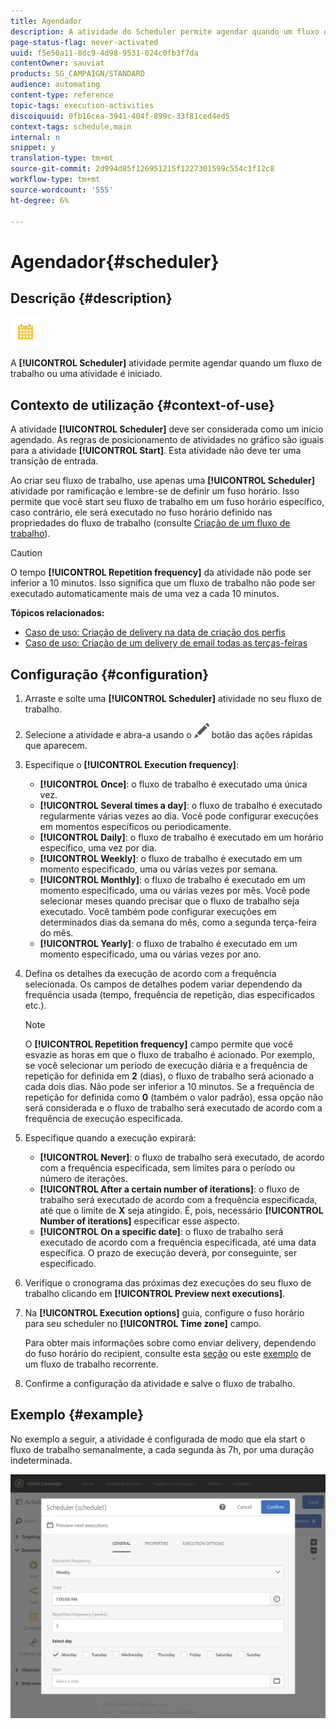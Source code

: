 ```yaml
---
title: Agendador
description: A atividade do Scheduler permite agendar quando um fluxo de trabalho ou uma atividade é iniciada.
page-status-flag: never-activated
uuid: f5e50a11-8dc9-4d98-9531-024c0fb3f7da
contentOwner: sauviat
products: SG_CAMPAIGN/STANDARD
audience: automating
content-type: reference
topic-tags: execution-activities
discoiquuid: 0fb16cea-3941-404f-899c-33f81ced4ed5
context-tags: schedule,main
internal: n
snippet: y
translation-type: tm+mt
source-git-commit: 2d994d85f126951215f1227301599c554c1f12c8
workflow-type: tm+mt
source-wordcount: '555'
ht-degree: 6%

---
```



# Agendador{#scheduler}

## Descrição {#description}

![](assets/scheduler.png)

A **[!UICONTROL Scheduler]** atividade permite agendar quando um fluxo de trabalho ou uma atividade é iniciado.

## Contexto de utilização {#context-of-use}

A atividade **[!UICONTROL Scheduler]** deve ser considerada como um início agendado. As regras de posicionamento de atividades no gráfico são iguais para a atividade **[!UICONTROL Start]**. Esta atividade não deve ter uma transição de entrada.

Ao criar seu fluxo de trabalho, use apenas uma **[!UICONTROL Scheduler]** atividade por ramificação e lembre-se de definir um fuso horário. Isso permite que você start seu fluxo de trabalho em um fuso horário específico, caso contrário, ele será executado no fuso horário definido nas propriedades do fluxo de trabalho (consulte [Criação de um fluxo de trabalho](../../automating/using/building-a-workflow.md)).

>[!CAUTION]
>
>O tempo **[!UICONTROL Repetition frequency]** da atividade não pode ser inferior a 10 minutos. Isso significa que um fluxo de trabalho não pode ser executado automaticamente mais de uma vez a cada 10 minutos.

**Tópicos relacionados:**

* [Caso de uso: Criação de delivery na data de criação dos perfis](../../automating/using/workflow-creation-date-query.md)
* [Caso de uso: Criação de um delivery de email todas as terças-feiras](../../automating/using/workflow-weekly-offer.md)

## Configuração {#configuration}

1. Arraste e solte uma **[!UICONTROL Scheduler]** atividade no seu fluxo de trabalho.
1. Selecione a atividade e abra-a usando o ![](assets/edit_darkgrey-24px.png) botão das ações rápidas que aparecem.
1. Especifique o **[!UICONTROL Execution frequency]**:

   * **[!UICONTROL Once]**: o fluxo de trabalho é executado uma única vez.
   * **[!UICONTROL Several times a day]**: o fluxo de trabalho é executado regularmente várias vezes ao dia. Você pode configurar execuções em momentos específicos ou periodicamente.
   * **[!UICONTROL Daily]**: o fluxo de trabalho é executado em um horário específico, uma vez por dia.
   * **[!UICONTROL Weekly]**: o fluxo de trabalho é executado em um momento especificado, uma ou várias vezes por semana.
   * **[!UICONTROL Monthly]**: o fluxo de trabalho é executado em um momento especificado, uma ou várias vezes por mês. Você pode selecionar meses quando precisar que o fluxo de trabalho seja executado. Você também pode configurar execuções em determinados dias da semana do mês, como a segunda terça-feira do mês.
   * **[!UICONTROL Yearly]**: o fluxo de trabalho é executado em um momento especificado, uma ou várias vezes por ano.

1. Defina os detalhes da execução de acordo com a frequência selecionada. Os campos de detalhes podem variar dependendo da frequência usada (tempo, frequência de repetição, dias especificados etc.).

   >[!NOTE]
   >
   >O **[!UICONTROL Repetition frequency]** campo permite que você esvazie as horas em que o fluxo de trabalho é acionado. Por exemplo, se você selecionar um período de execução diária e a frequência de repetição for definida em **2** (dias), o fluxo de trabalho será acionado a cada dois dias. Não pode ser inferior a 10 minutos. Se a frequência de repetição for definida como **0** (também o valor padrão), essa opção não será considerada e o fluxo de trabalho será executado de acordo com a frequência de execução especificada.

1. Especifique quando a execução expirará:

   * **[!UICONTROL Never]**: o fluxo de trabalho será executado, de acordo com a frequência especificada, sem limites para o período ou número de iterações.
   * **[!UICONTROL After a certain number of iterations]**: o fluxo de trabalho será executado de acordo com a frequência especificada, até que o limite de **X** seja atingido. É, pois, necessário **[!UICONTROL Number of iterations]** especificar esse aspecto.
   * **[!UICONTROL On a specific date]**: o fluxo de trabalho será executado de acordo com a frequência especificada, até uma data específica. O prazo de execução deverá, por conseguinte, ser especificado.

1. Verifique o cronograma das próximas dez execuções do seu fluxo de trabalho clicando em **[!UICONTROL Preview next executions]**.

1. Na **[!UICONTROL Execution options]** guia, configure o fuso horário para seu scheduler no **[!UICONTROL Time zone]** campo.

   Para obter mais informações sobre como enviar delivery, dependendo do fuso horário do recipient, consulte esta [seção](../../sending/using/sending-messages-at-the-recipient-s-time-zone.md) ou este [exemplo](../../automating/using/recurring-push-notifications.md) de um fluxo de trabalho recorrente.

1. Confirme a configuração da atividade e salve o fluxo de trabalho.

## Exemplo {#example}

No exemplo a seguir, a atividade é configurada de modo que ela start o fluxo de trabalho semanalmente, a cada segunda às 7h, por uma duração indeterminada.

![](assets/wkf_scheduler_example.png)

